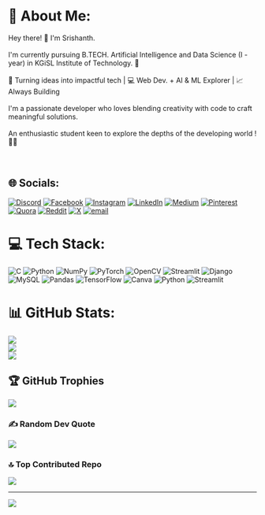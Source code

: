 # 💫 About Me:
Hey there! 👋 I'm Srishanth.<br><br>I'm currently pursuing B.TECH. Artificial Intelligence and Data Science (I - year) in KGiSL Institute of Technology. 🚀<br><br>🎯 Turning ideas into impactful tech | 💻 Web Dev. + AI & ML Explorer | 📈 Always Building<br><br>I'm a passionate developer who loves blending creativity with code to craft meaningful solutions.<br><br>An enthusiastic student keen to explore the depths of the developing world ! 🐦‍🔥<br><br><br>


## 🌐 Socials:
[![Discord](https://img.shields.io/badge/Discord-%237289DA.svg?logo=discord&logoColor=white)](https://discord.gg/https://discord.gg/KQQtH893eB) [![Facebook](https://img.shields.io/badge/Facebook-%231877F2.svg?logo=Facebook&logoColor=white)](https://facebook.com/https://www.facebook.com/sri.shanth.39982/) [![Instagram](https://img.shields.io/badge/Instagram-%23E4405F.svg?logo=Instagram&logoColor=white)](https://instagram.com/https://www.instagram.com/sri.23._/) [![LinkedIn](https://img.shields.io/badge/LinkedIn-%230077B5.svg?logo=linkedin&logoColor=white)](https://linkedin.com/in/https://www.linkedin.com/in/sri-shanth-0520a9315/) [![Medium](https://img.shields.io/badge/Medium-12100E?logo=medium&logoColor=white)](https://medium.com/@https://medium.com/@srishanth232007) [![Pinterest](https://img.shields.io/badge/Pinterest-%23E60023.svg?logo=Pinterest&logoColor=white)](https://pinterest.com/https://in.pinterest.com/srishanth232007/) [![Quora](https://img.shields.io/badge/Quora-%23B92B27.svg?logo=Quora&logoColor=white)](https://quora.com/profile/https://www.quora.com/profile/Sri-Shanth-49) [![Reddit](https://img.shields.io/badge/Reddit-%23FF4500.svg?logo=Reddit&logoColor=white)](https://reddit.com/user/https://www.reddit.com/user/Adventurous_Key_3712/) [![X](https://img.shields.io/badge/X-black.svg?logo=X&logoColor=white)](https://x.com/https://x.com/sri_shanth13106) [![email](https://img.shields.io/badge/Email-D14836?logo=gmail&logoColor=white)](mailto:srishanth232007@gmail.com) 


# 💻 Tech Stack:
![C](https://img.shields.io/badge/c-%2300599C.svg?style=plastic&logo=c&logoColor=white) ![Python](https://img.shields.io/badge/python-3670A0?style=plastic&logo=python&logoColor=ffdd54) ![NumPy](https://img.shields.io/badge/numpy-%23013243.svg?style=plastic&logo=numpy&logoColor=white) ![PyTorch](https://img.shields.io/badge/PyTorch-%23EE4C2C.svg?style=plastic&logo=PyTorch&logoColor=white) ![OpenCV](https://img.shields.io/badge/opencv-%23white.svg?style=plastic&logo=opencv&logoColor=white) ![Streamlit](https://img.shields.io/badge/Streamlit-%23FE4B4B.svg?style=plastic&logo=streamlit&logoColor=white) ![Django](https://img.shields.io/badge/django-%23092E20.svg?style=plastic&logo=django&logoColor=white) ![MySQL](https://img.shields.io/badge/mysql-4479A1.svg?style=plastic&logo=mysql&logoColor=white) ![Pandas](https://img.shields.io/badge/pandas-%23150458.svg?style=plastic&logo=pandas&logoColor=white) ![TensorFlow](https://img.shields.io/badge/TensorFlow-%23FF6F00.svg?style=plastic&logo=TensorFlow&logoColor=white) ![Canva](https://img.shields.io/badge/Canva-%2300C4CC.svg?style=plastic&logo=Canva&logoColor=white) ![Python](https://img.shields.io/badge/python-3670A0?style=plastic&logo=python&logoColor=ffdd54) ![Streamlit](https://img.shields.io/badge/Streamlit-%23FE4B4B.svg?style=plastic&logo=streamlit&logoColor=white)


# 📊 GitHub Stats:
![](https://github-readme-stats.vercel.app/api?username=Srishanth-023&theme=neon&hide_border=false&include_all_commits=false&count_private=false)<br/>
![](https://nirzak-streak-stats.vercel.app/?user=Srishanth-023&theme=neon&hide_border=false)<br/>
![](https://github-readme-stats.vercel.app/api/top-langs/?username=Srishanth-023&theme=neon&hide_border=false&include_all_commits=false&count_private=false&layout=compact)


## 🏆 GitHub Trophies
![](https://github-profile-trophy.vercel.app/?username=Srishanth-023&theme=tokyonight&no-frame=false&no-bg=false&margin-w=4)

### ✍️ Random Dev Quote
![](https://quotes-github-readme.vercel.app/api?type=horizontal&theme=radical)

### 🔝 Top Contributed Repo
![](https://github-contributor-stats.vercel.app/api?username=Srishanth-023&limit=5&theme=date_night&combine_all_yearly_contributions=true)

---
[![](https://visitcount.itsvg.in/api?id=Srishanth-023&icon=0&color=0)](https://visitcount.itsvg.in)

<!-- Proudly created with GPRM ( https://gprm.itsvg.in ) -->
